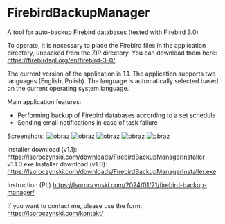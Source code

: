 # FirebirdBackupManager

A tool for auto-backup Firebird databases (tested with Firebird 3.0)

To operate, it is necessary to place the Firebird files in the application directory, unpacked from the ZIP directory. You can download them here:
https://firebirdsql.org/en/firebird-3-0/

The current version of the application is 1.1.
The application supports two languages (English, Polish). The language is automatically selected based on the current operating system language.

Main application features:
- Performing backup of Firebird databases according to a set schedule
- Sending email notifications in case of task failure


Screenshots:
![obraz](https://github.com/lukaszpl/FirebirdBackupManager/assets/15281422/4d5a4bed-eccd-40ee-ac89-d5f1645a110f)
![obraz](https://github.com/lukaszpl/FirebirdBackupManager/assets/15281422/0fef0225-4c3e-4654-93ac-82e6718fa5f2)
![obraz](https://github.com/lukaszpl/FirebirdBackupManager/assets/15281422/984dcde2-b218-478e-b751-ed6bd212ee0d)
![obraz](https://github.com/lukaszpl/FirebirdBackupManager/assets/15281422/73d35f6d-a29e-4301-8ae4-ae673a53fc1e)
![obraz](https://github.com/lukaszpl/FirebirdBackupManager/assets/15281422/64fd7436-5f6c-44bb-8d7b-dfb958a30a3f)


Installer download (v1.1):
https://lsoroczynski.com/downloads/FirebirdBackupManagerInstaller v1.1.0.exe
Installer download (v1.0):
https://lsoroczynski.com/downloads/FirebirdBackupManagerInstaller.exe

Instruction (PL)
https://lsoroczynski.com/2024/01/21/firebird-backup-manager/

If you want to contact me, please use the form: https://lsoroczynski.com/kontakt/
